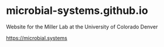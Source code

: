# microbial-systems.github.io
Website for the Miller Lab at the University of Colorado Denver

<https://microbial.systems>

